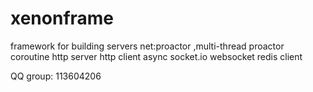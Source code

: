 # xenonframe
framework for building servers
net:proactor ,multi-thread proactor
coroutine
http server
http client
async
socket.io
websocket
redis client 

QQ group: 113604206
